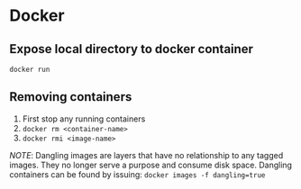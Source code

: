 # Docker 

## Expose local directory to docker container
`docker run`



## Removing containers
1. First stop any running containers
2. `docker rm <container-name>`
3. `docker rmi <image-name>`

_NOTE_: Dangling images are layers that have no relationship to any tagged images. 
They no longer serve a purpose and consume disk space. Dangling containers can be
found by issuing: `docker images -f dangling=true`
